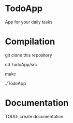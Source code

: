 # TodoApp
App for your daily tasks

# Compilation

git clone this repository

cd TodoApp/src

make

./TodoApp

# Documentation

TODO: create documentation

